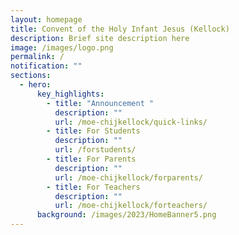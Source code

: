 ```yaml
---
layout: homepage
title: Convent of the Holy Infant Jesus (Kellock)
description: Brief site description here
image: /images/logo.png
permalink: /
notification: ""
sections:
  - hero:
      key_highlights:
        - title: "Announcement "
          description: ""
          url: /moe-chijkellock/quick-links/
        - title: For Students
          description: ""
          url: /forstudents/
        - title: For Parents
          description: ""
          url: /moe-chijkellock/forparents/
        - title: For Teachers
          description: ""
          url: /moe-chijkellock/forteachers/
      background: /images/2023/HomeBanner5.png
---
```

